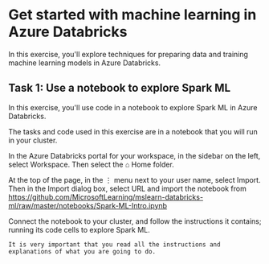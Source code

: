 # Get started with machine learning in Azure Databricks #
In this exercise, you'll explore techniques for preparing data and training machine learning models in Azure Databricks.

## Task 1: Use a notebook to explore Spark ML ##
In this exercise, you'll use code in a notebook to explore Spark ML in Azure Databricks.

The tasks and code used in this exercise are in a notebook that you will run in your cluster.

In the Azure Databricks portal for your workspace, in the sidebar on the left, select Workspace. Then select the ⌂ Home folder.

At the top of the page, in the ⋮ menu next to your user name, select Import. Then in the Import dialog box, select URL and import the notebook from https://github.com/MicrosoftLearning/mslearn-databricks-ml/raw/master/notebooks/Spark-ML-Intro.ipynb

Connect the notebook to your cluster, and follow the instructions it contains; running its code cells to explore Spark ML.

    It is very important that you read all the instructions and explanations of what you are going to do.